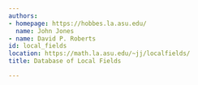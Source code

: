 ```yaml
---
authors:
- homepage: https://hobbes.la.asu.edu/
  name: John Jones
- name: David P. Roberts
id: local_fields
location: https://math.la.asu.edu/~jj/localfields/
title: Database of Local Fields

---
```


